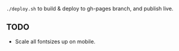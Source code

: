 ```./deploy.sh``` to build & deploy to gh-pages branch, and publish live.

## TODO

* Scale all fontsizes up on mobile.
